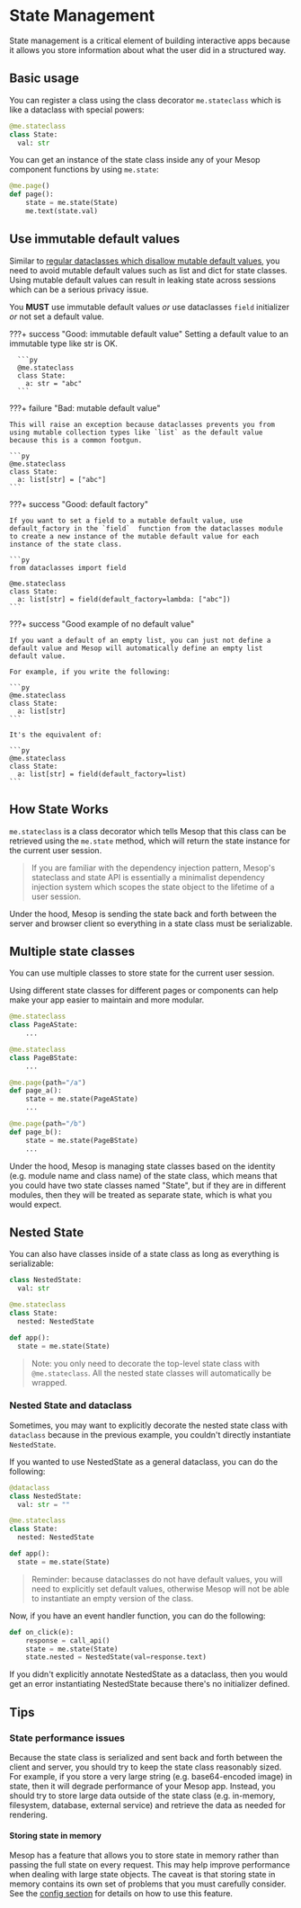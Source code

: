 # State Management

State management is a critical element of building interactive apps because it allows you store information about what the user did in a structured way.

## Basic usage

You can register a class using the class decorator `me.stateclass` which is like a dataclass with special powers:

```python
@me.stateclass
class State:
  val: str
```

You can get an instance of the state class inside any of your Mesop component functions by using `me.state`:

```py
@me.page()
def page():
    state = me.state(State)
    me.text(state.val)
```

## Use immutable default values

Similar to [regular dataclasses which disallow mutable default values](https://docs.python.org/3/library/dataclasses.html#mutable-default-values), you need to avoid mutable default values such as list and dict for state classes. Using mutable default values can result in leaking state across sessions which can be a serious privacy issue.

You **MUST** use immutable default values _or_ use dataclasses `field` initializer _or_ not set a default value.

???+ success "Good: immutable default value"
      Setting a default value to an immutable type like str is OK.

      ```py
      @me.stateclass
      class State:
        a: str = "abc"
      ```

???+ failure "Bad: mutable default value"

    This will raise an exception because dataclasses prevents you from using mutable collection types like `list` as the default value because this is a common footgun.

    ```py
    @me.stateclass
    class State:
      a: list[str] = ["abc"]
    ```

???+ success "Good: default factory"

    If you want to set a field to a mutable default value, use default_factory in the `field`  function from the dataclasses module to create a new instance of the mutable default value for each instance of the state class.

    ```py
    from dataclasses import field

    @me.stateclass
    class State:
      a: list[str] = field(default_factory=lambda: ["abc"])
    ```

???+ success "Good example of no default value"

    If you want a default of an empty list, you can just not define a default value and Mesop will automatically define an empty list default value.

    For example, if you write the following:

    ```py
    @me.stateclass
    class State:
      a: list[str]
    ```

    It's the equivalent of:

    ```py
    @me.stateclass
    class State:
      a: list[str] = field(default_factory=list)
    ```

## How State Works

`me.stateclass` is a class decorator which tells Mesop that this class can be retrieved using the `me.state` method, which will return the state instance for the current user session.

> If you are familiar with the dependency injection pattern, Mesop's stateclass and state API is essentially a minimalist dependency injection system which scopes the state object to the lifetime of a user session.

Under the hood, Mesop is sending the state back and forth between the server and browser client so everything in a state class must be serializable.

## Multiple state classes

You can use multiple classes to store state for the current user session.

Using different state classes for different pages or components can help make your app easier to maintain and more modular.

```py
@me.stateclass
class PageAState:
    ...

@me.stateclass
class PageBState:
    ...

@me.page(path="/a")
def page_a():
    state = me.state(PageAState)
    ...

@me.page(path="/b")
def page_b():
    state = me.state(PageBState)
    ...
```

Under the hood, Mesop is managing state classes based on the identity (e.g. module name and class name) of the state class, which means that you could have two state classes named "State", but if they are in different modules, then they will be treated as separate state, which is what you would expect.

## Nested State

You can also have classes inside of a state class as long as everything is serializable:

```python
class NestedState:
  val: str

@me.stateclass
class State:
  nested: NestedState

def app():
  state = me.state(State)
```

> Note: you only need to decorate the top-level state class with `@me.stateclass`. All the nested state classes will automatically be wrapped.

### Nested State and dataclass

Sometimes, you may want to explicitly decorate the nested state class with `dataclass` because in the previous example, you couldn't directly instantiate `NestedState`.

If you wanted to use NestedState as a general dataclass, you can do the following:

```python
@dataclass
class NestedState:
  val: str = ""

@me.stateclass
class State:
  nested: NestedState

def app():
  state = me.state(State)
```

> Reminder: because dataclasses do not have default values, you will need to explicitly set default values, otherwise Mesop will not be able to instantiate an empty version of the class.

Now, if you have an event handler function, you can do the following:

```py
def on_click(e):
    response = call_api()
    state = me.state(State)
    state.nested = NestedState(val=response.text)
```

If you didn't explicitly annotate NestedState as a dataclass, then you would get an error instantiating NestedState because there's no initializer defined.

## Tips

### State performance issues

Because the state class is serialized and sent back and forth between the client and server, you should try to keep the state class reasonably sized. For example, if you store a very large string (e.g. base64-encoded image) in state, then it will degrade performance of your Mesop app. Instead, you should try to store large data outside of the state class (e.g. in-memory, filesystem, database, external service) and retrieve the data as needed for rendering.

#### Storing state in memory

Mesop has a feature that allows you to store state in memory rather than passing the
full state on every request. This may help improve performance when dealing with large
state objects. The caveat is that storing state in memory contains its own set of
problems that you must carefully consider. See the [config section](../api/config.md#mesop_state_session_backend)
for details on how to use this feature.
